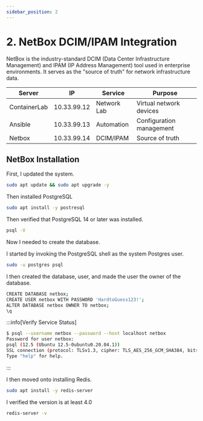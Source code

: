 ```yaml
---
sidebar_position: 2
---
```


# 2. NetBox DCIM/IPAM Integration

NetBox is the industry-standard DCIM (Data Center Infrastructure Management) and IPAM (IP Address Management) tool used in enterprise environments. It serves as the "source of truth" for network infrastructure data.

| Server | IP | Service | Purpose |
|----------|----------|----------|----------|
| ContainerLab   | 10.33.99.12   | Network Lab   | Virtual network devices   |
| Ansible   | 10.33.99.13   | Automation   | Configuration management   |
| Netbox   | 10.33.99.14   | DCIM/IPAM   | Source of truth   |

## NetBox Installation

First, I updated the system.

```bash
sudo apt update && sudo apt upgrade -y
```

Then installed PostgreSQL

```bash
sudo apt install -y postresql
```

Then verified that PostgreSQL 14 or later was installed.

```bash
psql -V
```

Now I needed to create the database.

I started by invoking the PostgreSQL shell as the system Postgres user.

```bash
sudo -u postgres psql
```

I then created the database, user, and made the user the owner of the database.

```bash
CREATE DATABASE netbox;
CREATE USER netbox WITH PASSWORD 'HardtoGuess123!';
ALTER DATABASE netbox OWNER TO netbox;
\q
```

:::info[Verify Service Status]

```bash
$ psql --username netbox --password --host localhost netbox
Password for user netbox: 
psql (12.5 (Ubuntu 12.5-0ubuntu0.20.04.1))
SSL connection (protocol: TLSv1.3, cipher: TLS_AES_256_GCM_SHA384, bits: 256, compression: off)
Type "help" for help.
```

:::

I then moved onto installing Redis.

```bash
sudo apt install -y redis-server
```

I verified the version is at least 4.0

```bash
redis-server -v
```

